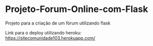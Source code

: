 # Projeto-Forum-Online-com-Flask
Projeto para a criação de um fórum utilizando flask

Link para o deploy utilizando heroku: https://sitecomunidade103.herokuapp.com/
